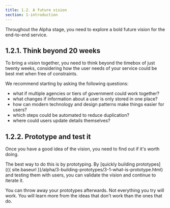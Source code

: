 ```yaml
---
title: 1.2. A future vision
section: 1-introduction
---
```


Throughout the Alpha stage, you need to explore a bold future vision for the end-to-end service.

## 1.2.1. Think beyond 20 weeks

To bring a vision together, you need to think beyond the timebox of just twenty weeks, considering how the user needs of your service could be best met when free of constraints.

We recommend starting by asking the following questions:

- what if multiple agencies or tiers of government could work together?
- what changes if information about a user is only stored in one place?
- how can modern technology and design patterns make things easier for users?
- which steps could be automated to reduce duplication?
- where could users update details themselves?

## 1.2.2. Prototype and test it

Once you have a good idea of the vision, you need to find out if it's worth doing.

The best way to do this is by prototyping. By [quickly building prototypes]({{ site.baseurl }}/alpha/3-building-prototypes/3-1-what-is-prototype.html) and testing them with users, you can validate the vision and continue to iterate it.

You can throw away your prototypes afterwards. Not everything you try will work. You will learn more from the ideas that don't work than the ones that do.
